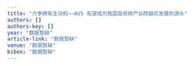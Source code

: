 ```yaml
---
title: "力争拥有主动权——AVS 有望成为我国音视频产业跨越式发展的源头"
authors: []
authors-key: []
year: "数据暂缺"
article-link: "数据暂缺"
venue: "数据暂缺"
bibex: "数据暂缺"
---
```

